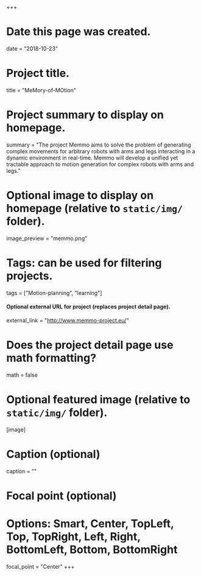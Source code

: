 +++
# Date this page was created.
date = "2018-10-23"

# Project title.
title = "MeMory-of-MOtion"

# Project summary to display on homepage.
summary = "The project Memmo aims to solve the problem of generating complex movements for arbitrary robots with arms and legs interacting in a dynamic environment in real-time. Memmo will develop a unified yet tractable approach to motion generation for complex robots with arms and legs."

# Optional image to display on homepage (relative to `static/img/` folder).
image_preview = "memmo.png"

# Tags: can be used for filtering projects.
tags = ["Motion-planning", "learning"]

#### Optional external URL for project (replaces project detail page).
external_link = "http://www.memmo-project.eu/"

# Does the project detail page use math formatting?
math = false

# Optional featured image (relative to `static/img/` folder).
[image]
  # Caption (optional)
  caption = ""

  # Focal point (optional)
  # Options: Smart, Center, TopLeft, Top, TopRight, Left, Right, BottomLeft, Bottom, BottomRight
  focal_point = "Center"
+++

